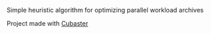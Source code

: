Simple heuristic algorithm for optimizing parallel workload archives

Project made with [Cubaster](https://github.com/Cubaster)
